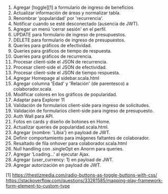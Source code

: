 001. Agregar [toggle][1] a formulario de ingreso de beneficios
004. Actualizar información de áreas y normalizar tabla.
020. Renombrar 'popularidad' por 'recurrencia'.
030. Notificar cuando se esté desconectado (ausencia de JWT).
040. Agregar un menú 'cerrar sesión' en el perfil. 
002. UPDATE para formulario de ingreso de presupuestos.
003. DELETE para formulario de ingreso de presupuestos.
050. Queries para gráficos de efectividad.
051. Queries para gráficos de tiempo de respuesta.
052. Queries para gráficos de recurrencia.
060. Procesar client-side el JSON de recurrencia.
060. Procesar client-side el JSON de efectividad.
060. Procesar client-side el JSON de tiempo respuesta.
070. Agregar Homepage al sidebar.scala.html
080. Agregar columna 'Edad' y 'Relación' (de parentesco) a colaborador.scala.
005. Modificar colores en los gráficos de popularidad.
006. Adaptar para Explorer 11
007. Validación de formularios client-side para ingreso de solicitudes.
008. Validación de formularios client-side para ingreso de presupuesto.
010. Auth Wall para API.
080. Fotos en cards y diseño de botones en Home.
090. Actualizar queries de popularidad.scala.html.
091. Agregar {nombre: 'Libia'} en payload de JWT.
092. Definir comportamiento para imágenes faltantes de colaborador. 
100. Resaltado de fila onhover para colaborador.scala.html
101. Null handling con .singleOpt en Anorm para queries.
102. Agregar 'Loading...' al ejecutar Ajax.
103. Agregar {user_currency: 1} en payload de JWT.
104. Agregar autorización en payload de JWT.

[1] https://thestizmedia.com/radio-buttons-as-toggle-buttons-with-css/
https://stackoverflow.com/questions/33261585/mapping-play-framework-form-element-to-custom-type

